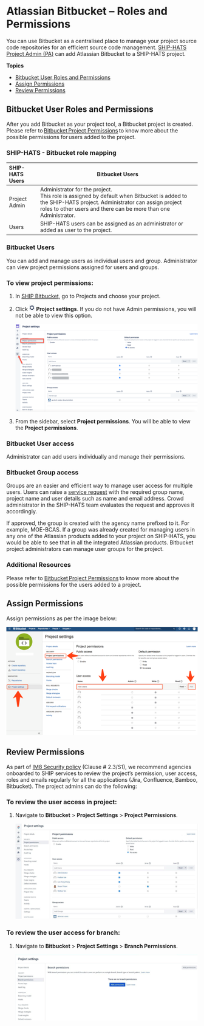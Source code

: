 # Atlassian Bitbucket – Roles and Permissions

You can use Bitbucket as a centralised place to manage your project source code repositories for an efficient source code management. <a href="https://docs.developer.gov.sg/docs/ship-hats-documentation/#/user-roles-permissions">SHIP-HATS Project Admin (PA)</a> can add Atlassian Bitbucket to a SHIP-HATS project. 

**Topics**
- [Bitbucket User Roles and Permissions](#bitbucket-user-roles-and-permissions)
- [Assign Permissions](#assign-permissions)
- [Review Permissions](#review-permissions)
 
## Bitbucket User Roles and Permissions
After you add Bitbucket as your project tool, a Bitbucket project is created. Please refer to <a href="https://confluence.atlassian.com/bitbucketserver0711/using-project-permissions-1047557542.html">Bitbucket Project Permissions</a> to know more about the possible permissions for users added to the project. 

### SHIP-HATS - Bitbucket role mapping
| SHIP-HATS Users | Bitbucket Users |
| :-------- | --------- |
| Project Admin | Administrator for the project. </br> This role is assigned by default when Bitbucket is added to the SHIP-HATS project. Administrator can assign project roles to other users and there can be more than one Administrator. |
| Users | SHIP-HATS users can be assigned as an administrator or added as user to the project. |

### Bitbucket Users
You can add and manage users as individual users and group. Administrator can view project permissions assigned for users and groups.

### To view project permissions:

1. In <a href="https://bitbucket.ship.gov.sg">SHIP Bitbucket</a>, go to Projects and choose your project. 

1. Click ![settings](settings.png) **Project settings**. If you do not have Admin permissions, you will not be able to view this option.

    ![bitbucket](bitbucket.png)


1. From the sidebar, select **Project permissions**. You will be able to view the **Project permissions**.

### Bitbucket User access  

Administrator can add users individually and manage their permissions.

### Bitbucket Group access   

Groups are an easier and efficient way to manage user access for multiple users.  Users can raise a <a href="https://jira.ship.gov.sg/servicedesk/customer/portal/11/">service request</a> with the required group name, project name and user details such as name and email address. Crowd administrator in the SHIP-HATS team evaluates the request and approves it accordingly.  

If approved, the group is created with the agency name prefixed to it. For example, MOE-BCAS. If a group was already created for managing users in any one of the Atlassian products added to your project on SHIP-HATS, you would be able to see that in all the integrated Atlassian products. Bitbucket project administrators can manage user groups for the project.

### Additional Resources
Please refer to <a href="https://confluence.atlassian.com/bitbucketserver0711/using-project-permissions-1047557542.html"> Bitbucket Project Permissions</a> to know more about the possible permissions for the users added to a project.

## Assign Permissions

Assign permissions as per the image below:

![bitbucket permissions](ship-bitbucket-assign-permission.png)

## Review Permissions

As part of [IM8 Security policy](https://intranet.mof.gov.sg/portal/IM/Themes/IT-Management/Security/Topics/Application-Development-Security.aspx) (Clause # 2.3/S1), we recommend agencies onboarded to SHIP services to review the project’s permission, user access, roles and emails regularly for all the applications (Jira, Confluence, Bamboo, Bitbucket). The project admins can do the following:

### To review the user access in project:

1. Navigate to **Bitbucket** > **Project Settings** > **Project Permissions**.

    ![bitbucket project permissions](ship-bitbucket-review-project-permission.png)

### To review the user access for branch:

1. Navigate to **Bitbucket** > **Project Settings** > **Branch Permissions**.

    ![bitbucket branch permissions](ship-bitbucket-review-branch-permission.png)










